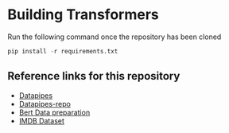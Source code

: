 # Building Transformers
Run the following command once the repository has been cloned
```python
pip install -r requirements.txt
```

## Reference links for this repository
* [Datapipes](https://sebastianraschka.com/blog/2022/datapipes.html)
* [Datapipes-repo](https://github.com/rasbt/datapipes-blog/blob/main/0_download-and-prep-data.ipynb)
* [Bert Data preparation](https://coaxsoft.com/blog/building-bert-with-pytorch-from-scratch)
* [IMDB Dataset](https://www.kaggle.com/datasets/lakshmi25npathi/imdb-dataset-of-50k-movie-reviews)